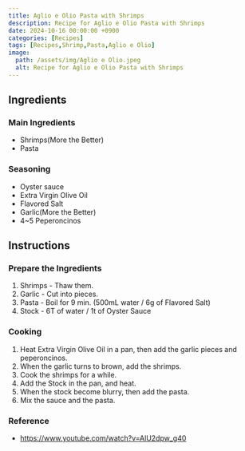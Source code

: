 ```yaml
---
title: Aglio e Olio Pasta with Shrimps
description: Recipe for Aglio e Olio Pasta with Shrimps
date: 2024-10-16 00:00:00 +0900
categories: [Recipes]
tags: [Recipes,Shrimp,Pasta,Aglio e Olio]
image:
  path: /assets/img/Aglio e Olio.jpeg
  alt: Recipe for Aglio e Olio Pasta with Shrimps
---
```


## Ingredients

### Main Ingredients
- Shrimps(More the Better)
- Pasta

### Seasoning
- Oyster sauce
- Extra Virgin Olive Oil
- Flavored Salt
- Garlic(More the Better)
- 4~5 Peperoncinos

## Instructions

### Prepare the Ingredients

1. Shrimps - Thaw them.
2. Garlic - Cut into pieces.
3. Pasta - Boil for 9 min. (500mL water / 6g of Flavored Salt)
4. Stock - 6T of water / 1t of Oyster Sauce

### Cooking

1. Heat Extra Virgin Olive Oil in a pan, then add the garlic pieces and peperoncinos.
2. When the garlic turns to brown, add the shrimps.
3. Cook the shrimps for a while.
4. Add the Stock in the pan, and heat. 
5. When the stock become blurry, then add the pasta.
6. Mix the sauce and the pasta. 

### Reference
- https://www.youtube.com/watch?v=AlU2dpw_g40